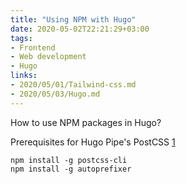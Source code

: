 ```yaml
---
title: "Using NPM with Hugo"
date: 2020-05-02T22:21:29+03:00
tags:
- Frontend
- Web development
- Hugo
links:
- 2020/05/01/Tailwind-css.md
- 2020/05/03/Hugo.md
---
```


How to use NPM packages in Hugo?

Prerequisites for Hugo Pipe's PostCSS [1][1]

```plaintext
npm install -g postcss-cli
npm install -g autoprefixer
```

[1]: https://github.com/dirkolbrich/hugo-theme-tailwindcss-starter/